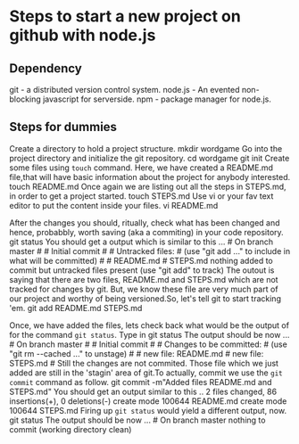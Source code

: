 Steps to start a new project on github with node.js
===================================================

Dependency
----------
git - a distributed version control system.
node.js - An evented non-blocking javascript for serverside.
npm - package manager for node.js.


Steps for dummies
-----------------

Create a directory to hold a project structure.
	mkdir wordgame
Go into the project directory and initialize the git repository.
	cd wordgame
	git init
Create some files using `touch` command. Here, we have created a README.md file,that will have basic information about the project for anybody interested.
	touch README.md
Once again we are listing out all the steps in STEPS.md, in order to get a project started.
	touch STEPS.md
Use vi or your fav text editor to put the content inside your files.
	vi README.md

After the changes you should, ritually, check what has been changed and hence, probabbly, worth saving (aka a commiting) in your code repository.
	git status
You should get a output which is similar to this ...
	# On branch master
	#
	# Initial commit
	#
	# Untracked files:
	#   (use "git add <file>..." to include in what will be committed)
	#
	#	README.md
	#	STEPS.md
	nothing added to commit but untracked files present (use "git add" to track)
The outout is saying that there are two files, README.md and STEPS.md which are not tracked for changes by git. But, we know these file are very much part of our project and worthy of being versioned.So, let's tell git to start tracking 'em.
	git add README.md STEPS.md

Once, we have added the files, lets check back what would be the output of for the command `git status`. Type in 
	git status
The output should be now ...
	# On branch master
	#
	# Initial commit
	#
	# Changes to be committed:
	#   (use "git rm --cached <file>..." to unstage)
	#
	#	new file:   README.md
	#	new file:   STEPS.md
	#
Still the changes are not commited. Those file which we just added are still in the 'stagin' area of git.To actually, commit we use the `git commit` command as follow.
	git commit -m"Added files README.md and STEPS.md"
You should get an output similar to this ..
	 2 files changed, 86 insertions(+), 0 deletions(-)
	 create mode 100644 README.md
	 create mode 100644 STEPS.md
Firing up `git status` would yield a different output, now.
	git status
The output should be now ...
	# On branch master
	nothing to commit (working directory clean)













